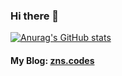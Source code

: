 ### Hi there 👋

[![Anurag's GitHub stats](https://github-readme-stats.vercel.app/api?username=realzns&count_private=true)](https://github.com/anuraghazra/github-readme-stats)

#### My Blog: [zns.codes](https://zns.codes)


<!--
**realzns/realzns** is a ✨ _special_ ✨ repository because its `README.md` (this file) appears on your GitHub profile.

Here are some ideas to get you started:

- 🔭 I’m currently working on ...
- 🌱 I’m currently learning ...
- 👯 I’m looking to collaborate on ...
- 🤔 I’m looking for help with ...
- 💬 Ask me about ...
- 📫 How to reach me: ...
- 😄 Pronouns: ...
- ⚡ Fun fact: ...
-->